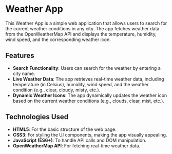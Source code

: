 # Weather App

This Weather App is a simple web application that allows users to search for the current weather conditions in any city. The app fetches weather data from the OpenWeatherMap API and displays the temperature, humidity, wind speed, and the corresponding weather icon.

## Features

- **Search Functionality**: Users can search for the weather by entering a city name.
- **Live Weather Data**: The app retrieves real-time weather data, including temperature (in Celsius), humidity, wind speed, and the weather condition (e.g., clear, cloudy, misty, etc.).
- **Dynamic Weather Icons**: The app dynamically updates the weather icon based on the current weather conditions (e.g., clouds, clear, mist, etc.).

## Technologies Used

- **HTML5**: For the basic structure of the web page.
- **CSS3**: For styling the UI components, making the app visually appealing.
- **JavaScript (ES6+)**: To handle API calls and DOM manipulation.
- **OpenWeatherMap API**: For fetching real-time weather data.

